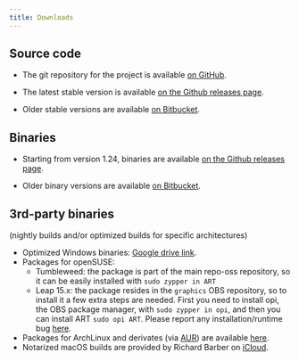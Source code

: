 ```yaml
---
title: Downloads
---
```


<!-- ## Downloads -->

## Source code

  - The git repository for the project is available [on GitHub](https://github.com/artpixls/ART).

  - The latest stable version is available [on the Github releases page](https://github.com/artpixls/ART/releases).

  - Older stable versions are available [on Bitbucket](https://bitbucket.org/agriggio/art/downloads).


<!--  - Starting from version 1.8.2, the release files are digitally signed with PGP. The signatures can be verified with following key stored in the OpenPGP keyserver: https://keys.openpgp.org/vks/v1/by-fingerprint/942FCFB1CBE1E38928A1A6BEA94D951156835A5D -->

## Binaries

  - Starting from version 1.24, binaries are available [on the Github releases page](https://github.com/artpixls/ART/releases).

  - Older binary versions are available [on Bitbucket](https://bitbucket.org/agriggio/art/downloads).

## 3rd-party binaries 

(nightly builds and/or optimized builds for specific architectures)

  - Optimized Windows binaries: [Google drive link](https://drive.google.com/drive/folders/1PiiTzfY1uSD8nV3bzgKDAR4o2aVZUJMS).
  - Packages for openSUSE:
    - Tumbleweed: the package is part of the main repo-oss repository, so it can be easily installed with `sudo zypper in ART`
    - Leap 15.x: the package resides in the `graphics` OBS repository, so to install it a few extra steps are needed. First you need to install opi, the OBS package manager, with `sudo zypper in opi`, and then you can install ART `sudo opi ART`. Please report any installation/runtime bug [here](bugzilla.suse.com).
  - Packages for ArchLinux and derivates (via [AUR](https://aur.archlinux.org)) are available [here](https://clttr.info/art-aur).
  - Notarized macOS builds are provided by Richard Barber on [iCloud](https://art.r42.us/).

